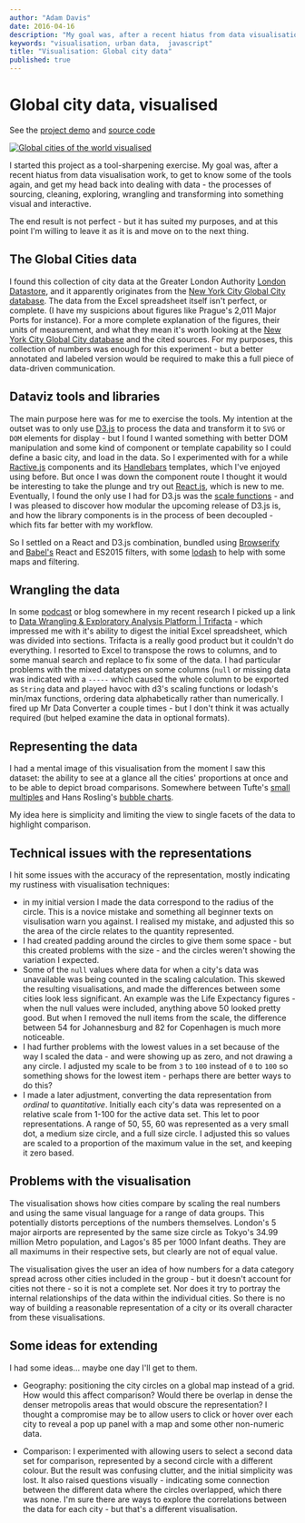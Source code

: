 ```yaml
---
author: "Adam Davis"
date: 2016-04-16
description: "My goal was, after a recent hiatus from data visualisation work, to get to know some of the tools again, and get my head back into dealing with data - the processes of sourcing, cleaning, exploring, wrangling and transforming into something visual and interactive."
keywords: "visualisation, urban data,  javascript"
title: "Visualisation: Global city data"
published: true
---
```


# Global city data, visualised

See the [project demo](http://pictographic.io/viz/cities-of-the-world/) and [source code](https://github.com/pictographic/global-city-data) 
 

[![Global cities of the world visualised](/assets/images/articles/cities-of-the-world.png)](http://pictographic.io/viz/cities-of-the-world/)

I started this project as a tool-sharpening exercise. My goal was, after a recent hiatus from data visualisation work, to get to know some of the tools again, and get my head back into dealing with data - the processes of sourcing, cleaning, exploring, wrangling and transforming into something visual and interactive.

The end result is not perfect - but it has suited my purposes, and at this point I'm willing to leave it as it is and move on to the next thing.

## The Global Cities data
I found this collection of city data at the Greater London Authority [London Datastore](http://data.london.gov.uk/dataset/global-city-data), and it apparently originates from the [New York City Global City database](http://www.nyc.gov/html/ia/gprb/html/global/global.shtml). The data from the Excel spreadsheet itself isn't perfect, or complete. (I have my suspicions about figures like Prague's 2,011 Major Ports for instance).  For a more complete explanation of the figures, their units of measurement, and what they mean it's worth looking at the [New York City Global City database](http://www.nyc.gov/html/ia/gprb/html/global/global.shtml) and the cited sources. For my purposes, this collection of numbers was enough for this experiment - but a better annotated and labeled version would be required to make this a full piece of data-driven communication.  

## Dataviz tools and libraries
The main purpose here was for me to exercise the tools.  My intention at the outset was to only use [D3.js](http://d3js.org) to process the data and transform it to `SVG` or `DOM` elements for display - but I found I wanted something with better DOM manipulation and some kind of component or template capability so I could define a basic city, and load in the data. So I experimented with for a while [Ractive.js](http://ractivejs.org) components and its [Handlebars](http://handlebarsjs.com)  templates, which I've enjoyed using before. But once I was down the component route I thought it would be interesting to take the plunge and try out [React.js](https://facebook.github.io/react/), which is new to me. Eventually, I found the only use I had for D3.js was the [scale functions](https://github.com/d3/d3-scale) - and I was pleased to discover how modular the upcoming release of D3.js is, and how the library components is in the process of been decoupled - which fits far better with my workflow.

So I settled on a React and D3.js combination, bundled using [Browserify](http://browserify.org) and [Babel's](https://babeljs.io) React and ES2015 filters, with some [lodash](https://lodash.com) to help with some maps and filtering.

## Wrangling the data
In some [podcast](http://datastori.es) or blog somewhere in my recent research I picked up a link to [Data Wrangling & Exploratory Analysis Platform | Trifacta](https://www.trifacta.com/) - which impressed me with it's ability to digest the initial Excel spreadsheet, which was divided into sections. Trifacta is a really good product but it couldn't do everything. I resorted to Excel to transpose the rows to columns, and to some manual search and replace to fix some of the data. I had particular problems with the mixed datatypes on some columns (`null` or missing data was indicated with a `-----` which caused the whole column to be exported as `String` data and played havoc with d3's scaling functions or lodash's min/max functions, ordering data alphabetically rather than numerically.   I fired up Mr Data Converter a couple times - but I don't think it was actually required (but helped examine the data in optional formats).

## Representing the data
I had a mental image of this visualisation from the moment I saw this dataset:  the ability to see at a glance all the cities' proportions at once and to be able to depict broad comparisons. Somewhere between Tufte's [small multiples](http://www.infovis-wiki.net/index.php/Small_Multiples) and Hans Rosling's [bubble charts](http://www.gapminder.org/world/).

My idea here is simplicity and limiting the view to single facets of the data to highlight comparison.

## Technical issues with the representations
I hit some issues with the accuracy of the representation, mostly indicating my rustiness with visualisation techniques:

- in my initial version I made the data correspond to the radius of the circle. This is a novice mistake and something all beginner texts on visulisation warn you against. I realised my mistake, and adjusted this so the area of the circle relates to the quantity represented.
- I had created padding around the circles to give them some space - but this created problems with the size - and the circles weren't showing the variation I expected.
- Some of the `null` values where data for when a city's data was unavailable was being counted in the scaling calculation. This skewed the resulting visualisations, and made the differences between some cities look less significant. An example was the Life Expectancy figures - when the null values were included, anything above 50 looked pretty good. But when I removed the null items from the scale, the difference between 54 for Johannesburg and 82 for Copenhagen is much more noticeable.
- I had further problems with the lowest values in a set because of the way I scaled the data - and were showing up as zero, and not drawing a any circle. I adjusted my scale to be from `3` to `100` instead of `0` to `100` so something shows for the lowest item - perhaps there are better ways to do this?
- I made a later adjustment, converting the data representation from *ordinal* to *quantitative*. Initially each city's data was represented on a relative scale from 1-100 for the active data set. This let to poor representations. A range of 50, 55, 60 was represented as a very small dot, a medium size circle, and a full size circle. I adjusted this so values are scaled to a proportion of the maximum value in the set, and keeping it zero based.


## Problems with the visualisation
The visualisation shows how cities compare by scaling the real numbers and using the same visual language for a range of data groups. This potentially distorts perceptions of the numbers themselves. London's 5 major airports are represented by the same size circle as Tokyo's 34.99 million Metro population, and Lagos's 85 per 1000 Infant deaths. They are all maximums in their respective sets, but clearly are not of equal value.

The visualisation gives the user an idea of how numbers for a data category spread across other cities included in the group - but it doesn't account for cities not there - so it is not a complete set. Nor does it try to portray the internal relationships of the data within the individual cities. So there is no way of building a reasonable representation of a city or its overall character from these visualisations.

## Some ideas for extending
I had some ideas… maybe one day I'll get to them.

 - Geography: positioning the city circles on a global map instead of a grid. How would this affect comparison? Would there be overlap in dense the denser metropolis areas that would obscure the representation? I thought a compromise may be to allow users to click or hover over each city to reveal a pop up panel with a map and some other non-numeric data.  

- Comparison:  I experimented with allowing users to select a second data set for comparison, represented by a second circle with a different colour. But the result was confusing clutter, and the initial simplicity was lost. It also raised questions visually - indicating some connection between the different data where the circles overlapped, which there was none. I'm sure there are ways to explore the correlations  between the data for each city  - but that's a different visualisation.
